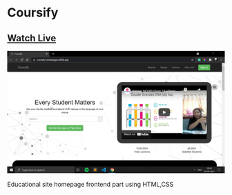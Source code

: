# Coursify
## [Watch Live](https://coursify-homepage.netlify.app/)
![Snapshot](ss.png)

Educational site homepage frontend part using HTML,CSS

